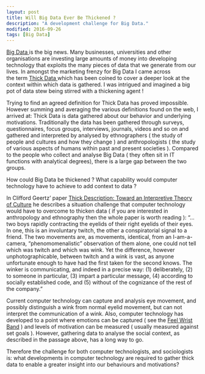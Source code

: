 ```yaml
---
layout: post
title: Will Big Data Ever Be Thickened ?
description: "A development challenge for Big Data."
modified: 2016-09-26
tags: [Big Data]
---
```


<a href="https://en.wikipedia.org/wiki/Big_data" >Big Data </a> is the big news. Many businesses, universities and other organisations are investing large amounts of money into developing technology that exploits the many pieces of data that
we generate from our lives. In amongst the marketing frenzy for Big Data I came across  
the term
<a href="https://www.brandwatch.com/2014/04/what-is-thick-data-and-why-should-you-use-it/">
Thick Data </a> which has been coined to cover a deeper look at the context within which data is gathered.  I was intrigued and imagined a big pot of data stew being stirred with a thickening agent !

Trying to find an agreed definition for Thick Data has proved impossible. However summing and averaging the various definitions found on the web, I arrived at: Thick Data is data gathered about our behavior and underlying motivations. Traditionally the data has been gathered through surveys, questionnaires,
focus groups, interviews, journals, videos and so on and gathered and interpreted by analysed by ethnographers ( the study of people and cultures and how they change ) and anthropologists ( the study of various aspects of humans within past and present societies ). Compared to the people who collect and analyse Big Data ( they often sit in IT functions with analytical degrees), there is a large gap between the two groups.

How could Big Data be thickened ? What capability would computer technology have to achieve
to add context to data ?

In Clifford Geertz’ paper
<a href="http://philpapers.org/archive/GEETTD.pdf" >
Thick Description: Toward an Interpretive Theory of Culture</a>
he describes a situation challenge that computer technology would have to overcome to thicken data ( if you are interested in anthropology and ethnography then the whole paper is worth reading ):
“… two boys rapidly contracting the eyelids of their right eyelids of their eyes. In one,
this is an involuntary twitch, the other a conspiratorial signal to a friend. The two movements
are, as movements, identical, from an I-am-a-camera, “phenomomenalistic” observation of them alone, one could not tell which was twitch and which was wink. Yet the difference, however
unphotographicable, between twitch and a wink is vast, as anyone unfortunate enough to have had
the first taken for the second knows. The winker is communicating, and indeed in a precise way:
(1) deliberately, (2) to someone in particular, (3) impart a particular message, (4) according
to socially established code, and (5) without of the cognizance of the rest of the company.”  

Current computer technology can capture and analysis eye movement, and possibly distinguish a wink from normal eyelid movement, but can not interpret the communication of a wink. Also, computer technology has developed to a point where emotions
can be captured ( see the
<a href="http://www.myfeel.co/">Feel Wrist Band</a> ) and levels of motivation
can be measured ( usually measured against set goals ). However, gathering data to analyse the social context, as described in the passage above, has a long way to go.

Therefore the challenge for both computer technologists, and sociologists is: what developments
in computer technology are required to gather thick data to enable a greater insight into our
behaviours and motivations?
